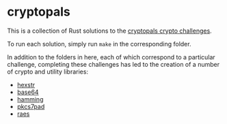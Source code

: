 # cryptopals

This is a collection of Rust solutions to the
[cryptopals crypto challenges](http://cryptopals.com/).

To run each solution, simply run `make` in the corresponding folder.

In addition to the folders in here, each of which correspond to a particular
challenge, completing these challenges has led to the creation of a number of
crypto and utility libraries:

 - [hexstr](https://github.com/Munksgaard/hexstr)
 - [base64](https://github.com/Munksgaard/base64)
 - [hamming](https://github.com/Munksgaard/hamming)
 - [pkcs7pad](https://github.com/Munksgaard/pkcs7pad)
 - [raes](https://github.com/Munksgaard/raes)
